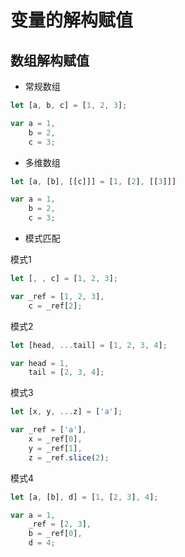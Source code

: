 # 变量的解构赋值

## 数组解构赋值

+ 常规数组

```javascript
let [a, b, c] = [1, 2, 3];
```

```javascript
var a = 1,
    b = 2,
    c = 3;
```

+ 多维数组
```javascript
let [a, [b], [[c]]] = [1, [2], [[3]]]
```
```javascript
var a = 1,
    b = 2,
    c = 3;
```

+ 模式匹配

模式1
```javascript
let [, , c] = [1, 2, 3];
```
```javascript
var _ref = [1, 2, 3],
    c = _ref[2];
```

模式2
```javascript
let [head, ...tail] = [1, 2, 3, 4];
```
```javascript
var head = 1,
    tail = [2, 3, 4];
```

模式3
```javascript
let [x, y, ...z] = ['a'];
```
```javascript
var _ref = ['a'],
    x = _ref[0],
    y = _ref[1],
    z = _ref.slice(2);
```

模式4
```javascript
let [a, [b], d] = [1, [2, 3], 4];
```
```javascript
var a = 1,
    _ref = [2, 3],
    b = _ref[0],
    d = 4;
```


